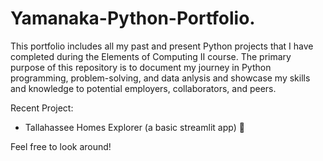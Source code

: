 # Yamanaka-Python-Portfolio.

This portfolio includes all my past and present Python projects that I have completed during the Elements of Computing II course. The primary purpose of this repository is to document my journey in Python programming, problem-solving, and data anlysis and showcase my skills and knowledge to potential employers, collaborators, and peers. 

Recent Project: 
- Tallahassee Homes Explorer (a basic streamlit app) :house_with_garden:

Feel free to look around!
